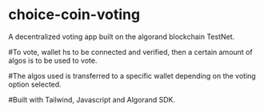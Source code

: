 # choice-coin-voting
A decentralized voting app built on the algorand blockchain TestNet.

#To vote, wallet hs to be connected and verified, then a certain amount of algos is to be used to vote. 

#The algos used is transferred to a specific wallet depending on the voting option selected.

#Built with Tailwind, Javascript and Algorand SDK.

